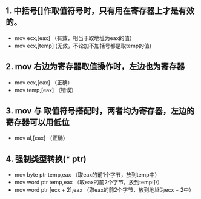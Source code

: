 ## 1. 中括号[]作取值符号时，只有用在寄存器上才是有效的。   
* mov ecx,[eax] （有效，相当于取地址为eax的值）
* mov ecx,[temp] (无效，不论加不加括号都是取temp的值)   

## 2. mov 右边为寄存器取值操作时，左边也为寄存器
* mov ecx,[eax] （正确）   
* mov temp,[eax] （错误）   

## 3. mov 与 取值符号搭配时，两者均为寄存器，左边的寄存器可以用低位
* mov al,[eax] （正确）  

## 4. 强制类型转换(* ptr)   
* mov byte ptr temp,eax （取eax的前1个字节，放到temp中）   
* mov word ptr temp,eax （取eax的前2个字节，放到temp中）
* mov word ptr [ecx + 2],eax （取eax的前2个字节，放到地址为ecx + 2中）